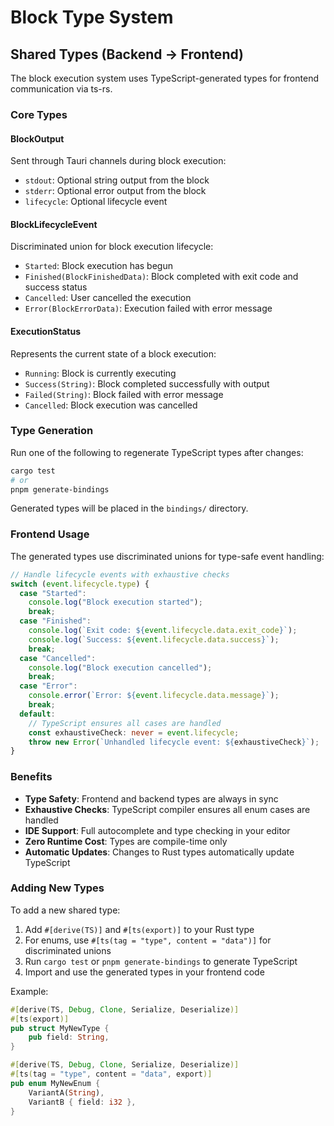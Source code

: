 # Block Type System

## Shared Types (Backend → Frontend)

The block execution system uses TypeScript-generated types for frontend communication via ts-rs.

### Core Types

#### BlockOutput
Sent through Tauri channels during block execution:
- `stdout`: Optional string output from the block
- `stderr`: Optional error output from the block  
- `lifecycle`: Optional lifecycle event

#### BlockLifecycleEvent
Discriminated union for block execution lifecycle:
- `Started`: Block execution has begun
- `Finished(BlockFinishedData)`: Block completed with exit code and success status
- `Cancelled`: User cancelled the execution
- `Error(BlockErrorData)`: Execution failed with error message

#### ExecutionStatus
Represents the current state of a block execution:
- `Running`: Block is currently executing
- `Success(String)`: Block completed successfully with output
- `Failed(String)`: Block failed with error message
- `Cancelled`: Block execution was cancelled

### Type Generation

Run one of the following to regenerate TypeScript types after changes:
```bash
cargo test
# or
pnpm generate-bindings
```

Generated types will be placed in the `bindings/` directory.

### Frontend Usage

The generated types use discriminated unions for type-safe event handling:

```typescript
// Handle lifecycle events with exhaustive checks
switch (event.lifecycle.type) {
  case "Started":
    console.log("Block execution started");
    break;
  case "Finished":
    console.log(`Exit code: ${event.lifecycle.data.exit_code}`);
    console.log(`Success: ${event.lifecycle.data.success}`);
    break;
  case "Cancelled":
    console.log("Block execution cancelled");
    break;
  case "Error":
    console.error(`Error: ${event.lifecycle.data.message}`);
    break;
  default:
    // TypeScript ensures all cases are handled
    const exhaustiveCheck: never = event.lifecycle;
    throw new Error(`Unhandled lifecycle event: ${exhaustiveCheck}`);
}
```

### Benefits

- **Type Safety**: Frontend and backend types are always in sync
- **Exhaustive Checks**: TypeScript compiler ensures all enum cases are handled
- **IDE Support**: Full autocomplete and type checking in your editor
- **Zero Runtime Cost**: Types are compile-time only
- **Automatic Updates**: Changes to Rust types automatically update TypeScript

### Adding New Types

To add a new shared type:

1. Add `#[derive(TS)]` and `#[ts(export)]` to your Rust type
2. For enums, use `#[ts(tag = "type", content = "data")]` for discriminated unions
3. Run `cargo test` or `pnpm generate-bindings` to generate TypeScript
4. Import and use the generated types in your frontend code

Example:
```rust
#[derive(TS, Debug, Clone, Serialize, Deserialize)]
#[ts(export)]
pub struct MyNewType {
    pub field: String,
}

#[derive(TS, Debug, Clone, Serialize, Deserialize)]
#[ts(tag = "type", content = "data", export)]
pub enum MyNewEnum {
    VariantA(String),
    VariantB { field: i32 },
}
```
